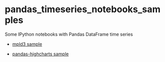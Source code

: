 # pandas_timeseries_notebooks_samples

Some IPython notebooks with Pandas DataFrame time series


- [mpld3 sample](http://nbviewer.ipython.org/github/scls19fr/pandas_timeseries_notebooks_samples/blob/master/pandas_plot_mpld3.ipynb)

- [pandas-highcharts sample](http://nbviewer.ipython.org/github/scls19fr/pandas_timeseries_notebooks_samples/blob/master/pandas-highcharts.ipynb)

